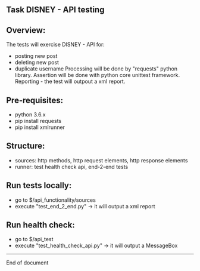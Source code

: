 Task DISNEY - API testing
----------


## Overview:
The tests will exercise DISNEY - API for:
- posting new post
- deleting new post
- duplicate username
Processing will be done by "requests" python library.
Assertion will be done with python core unittest framework.
Reporting - the test will outpout a xml report.


## Pre-requisites:
   - python 3.6.x
   - pip install requests
   - pip install xmlrunner  



## Structure:
- sources: http methods, http request elements, http response elements
- runner: test health check api, end-2-end tests



## Run tests locally:
   - go to $/api_functionality/sources
   - execute "test_end_2_end.py" -> it will output a xml report



## Run health check:
   - go to $/api_test
   - execute "test_health_check_api.py" -> it will output a MessageBox




----------
End of document
